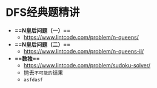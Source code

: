# DFS经典题精讲



* **==N皇后问题（一）==**
  * https://www.lintcode.com/problem/n-queens/
* **==N皇后问题（二）==**
  * https://www.lintcode.com/problem/n-queens-ii/
* **==数独==**
  * https://www.lintcode.com/problem/sudoku-solver/
  * 抛去`不可能的`结果
  * `asfdasf`

